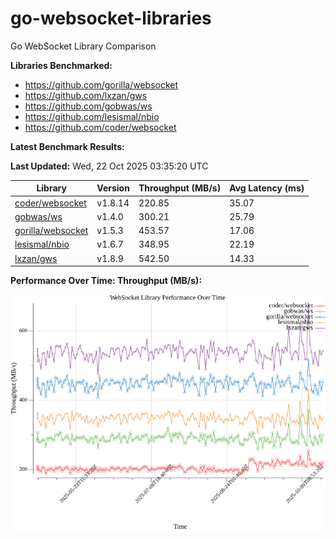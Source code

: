 # go-websocket-libraries

Go WebSocket Library Comparison

**Libraries Benchmarked:**

- https://github.com/gorilla/websocket
- https://github.com/lxzan/gws
- https://github.com/gobwas/ws
- https://github.com/lesismal/nbio
- https://github.com/coder/websocket

**Latest Benchmark Results:**

<!-- BENCHMARK_TABLE_START -->
**Last Updated:** Wed, 22 Oct 2025 03:35:20 UTC

| Library                                         | Version         | Throughput (MB/s) | Avg Latency (ms) |
| ----------------------------------------------- | --------------- | ----------------- | ---------------- |
| [coder/websocket](https://github.com/coder/websocket) | v1.8.14 | 220.85 | 35.07 |
| [gobwas/ws](https://github.com/gobwas/ws) | v1.4.0 | 300.21 | 25.79 |
| [gorilla/websocket](https://github.com/gorilla/websocket) | v1.5.3 | 453.57 | 17.06 |
| [lesismal/nbio](https://github.com/lesismal/nbio) | v1.6.7 | 348.95 | 22.19 |
| [lxzan/gws](https://github.com/lxzan/gws) | v1.8.9 | 542.50 | 14.33 |
<!-- BENCHMARK_TABLE_END -->

**Performance Over Time: Throughput (MB/s):**

![Benchmark Performance Graph](benchmark_performance.png)